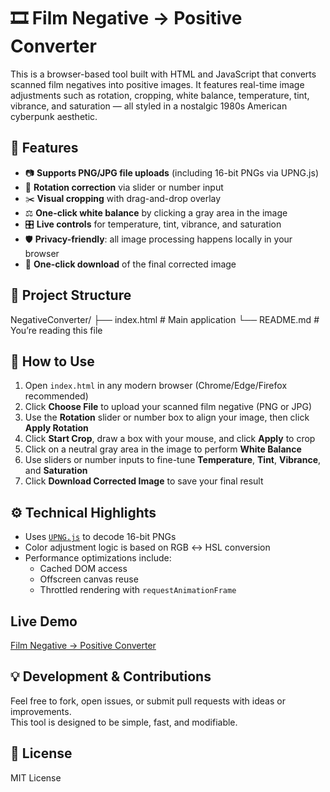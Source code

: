 # 🎞️ Film Negative → Positive Converter

This is a browser-based tool built with HTML and JavaScript that converts scanned film negatives into positive images. It features real-time image adjustments such as rotation, cropping, white balance, temperature, tint, vibrance, and saturation — all styled in a nostalgic 1980s American cyberpunk aesthetic.

## 🌟 Features

- 📷 **Supports PNG/JPG file uploads** (including 16-bit PNGs via UPNG.js)
- 🔄 **Rotation correction** via slider or number input
- ✂️ **Visual cropping** with drag-and-drop overlay
- ⚖️ **One-click white balance** by clicking a gray area in the image
- 🎛️ **Live controls** for temperature, tint, vibrance, and saturation
- 🛡️ **Privacy-friendly**: all image processing happens locally in your browser
- 💾 **One-click download** of the final corrected image

## 📁 Project Structure
NegativeConverter/
├── index.html          # Main application
└── README.md           # You’re reading this file

## 🚀 How to Use

1. Open `index.html` in any modern browser (Chrome/Edge/Firefox recommended)
2. Click **Choose File** to upload your scanned film negative (PNG or JPG)
3. Use the **Rotation** slider or number box to align your image, then click **Apply Rotation**
4. Click **Start Crop**, draw a box with your mouse, and click **Apply** to crop
5. Click on a neutral gray area in the image to perform **White Balance**
6. Use sliders or number inputs to fine-tune **Temperature**, **Tint**, **Vibrance**, and **Saturation**
7. Click **Download Corrected Image** to save your final result

## ⚙️ Technical Highlights

- Uses [`UPNG.js`](https://github.com/photopea/UPNG.js) to decode 16-bit PNGs
- Color adjustment logic is based on RGB ↔ HSL conversion
- Performance optimizations include:
  - Cached DOM access
  - Offscreen canvas reuse
  - Throttled rendering with `requestAnimationFrame`

## Live Demo

[Film Negative → Positive Converter](https://negative-converter.tokugai.com)

## 💡 Development & Contributions

Feel free to fork, open issues, or submit pull requests with ideas or improvements.  
This tool is designed to be simple, fast, and modifiable.

## 📄 License

MIT License
